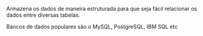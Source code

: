 ---
---

Armazena os dados de maneira estruturada para que seja fácil relacionar os dados entre diversas tabelas. 

Bancos de dados populares são o MySQL, PostgreSQL, IBM SQL etc
